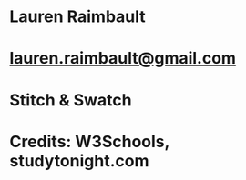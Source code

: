 # Lauren Raimbault
# lauren.raimbault@gmail.com
# Stitch & Swatch

# Credits: W3Schools, studytonight.com